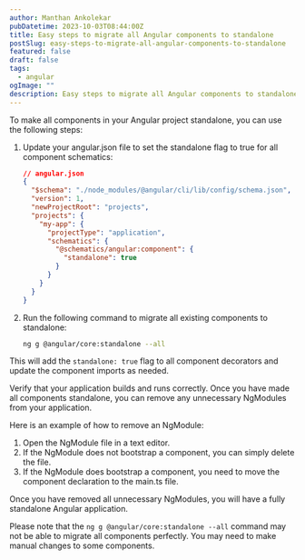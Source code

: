 ```yaml
---
author: Manthan Ankolekar
pubDatetime: 2023-10-03T08:44:00Z
title: Easy steps to migrate all Angular components to standalone
postSlug: easy-steps-to-migrate-all-angular-components-to-standalone
featured: false
draft: false
tags:
  - angular
ogImage: ""
description: Easy steps to migrate all Angular components to standalone
---
```


To make all components in your Angular project standalone, you can use the following steps:

1. Update your angular.json file to set the standalone flag to true for all component schematics:

   ```json
   // angular.json
   {
     "$schema": "./node_modules/@angular/cli/lib/config/schema.json",
     "version": 1,
     "newProjectRoot": "projects",
     "projects": {
       "my-app": {
         "projectType": "application",
         "schematics": {
           "@schematics/angular:component": {
             "standalone": true
           }
         }
       }
     }
   }
   ```

2. Run the following command to migrate all existing components to standalone:

   ```bash
   ng g @angular/core:standalone --all
   ```

This will add the `standalone: true` flag to all component decorators and update the component imports as needed.

Verify that your application builds and runs correctly.
Once you have made all components standalone, you can remove any unnecessary NgModules from your application.

Here is an example of how to remove an NgModule:

1. Open the NgModule file in a text editor.
2. If the NgModule does not bootstrap a component, you can simply delete the file.
3. If the NgModule does bootstrap a component, you need to move the component declaration to the main.ts file.

Once you have removed all unnecessary NgModules, you will have a fully standalone Angular application.

Please note that the `ng g @angular/core:standalone --all` command may not be able to migrate all components perfectly. You may need to make manual changes to some components.
